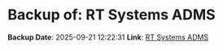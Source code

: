# Backup of: RT Systems ADMS

**Backup Date**: 2025-09-21 12:22:31
**Link**: [RT Systems ADMS](https://przemienniki.net/export/adms.csv)
